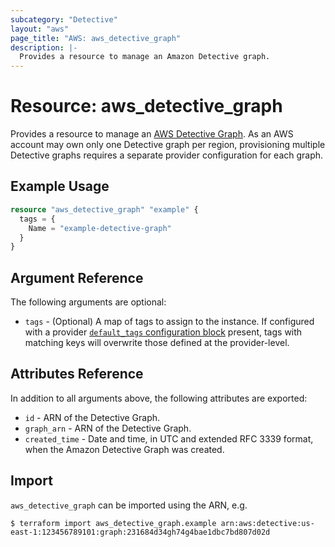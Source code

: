 ```yaml
---
subcategory: "Detective"
layout: "aws"
page_title: "AWS: aws_detective_graph"
description: |-
  Provides a resource to manage an Amazon Detective graph.
---
```


# Resource: aws_detective_graph

Provides a resource to manage an [AWS Detective Graph](https://docs.aws.amazon.com/detective/latest/APIReference/API_CreateGraph.html). As an AWS account may own only one Detective graph per region, provisioning multiple Detective graphs requires a separate provider configuration for each graph.

## Example Usage

```terraform
resource "aws_detective_graph" "example" {
  tags = {
    Name = "example-detective-graph"
  }
}
```

## Argument Reference

The following arguments are optional:

* `tags` -  (Optional) A map of tags to assign to the instance. If configured with a provider [`default_tags` configuration block](/docs/providers/aws/index.html#default_tags-configuration-block) present, tags with matching keys will overwrite those defined at the provider-level.

## Attributes Reference

In addition to all arguments above, the following attributes are exported:

* `id` - ARN of the Detective Graph.
* `graph_arn` - ARN of the Detective Graph.
* `created_time` - Date and time, in UTC and extended RFC 3339 format, when the Amazon Detective Graph was created.

## Import

`aws_detective_graph` can be imported using the ARN, e.g.

```
$ terraform import aws_detective_graph.example arn:aws:detective:us-east-1:123456789101:graph:231684d34gh74g4bae1dbc7bd807d02d
```
